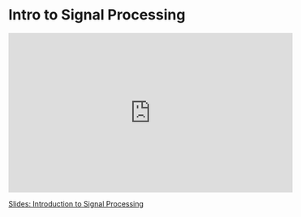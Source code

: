 # Intro to Signal Processing

<iframe width="560" height="315" src="https://www.youtube.com/embed/f2f0rRTNz5E" title="YouTube video player" frameborder="0" allow="accelerometer; autoplay; clipboard-write; encrypted-media; gyroscope; picture-in-picture; web-share" allowfullscreen></iframe>

[Slides: Introduction to Signal Processing](https://github.com/ichatnun/brainCodeCamp2023_lectures/blob/main/SignalProcessing/signal_intro.pdf)
